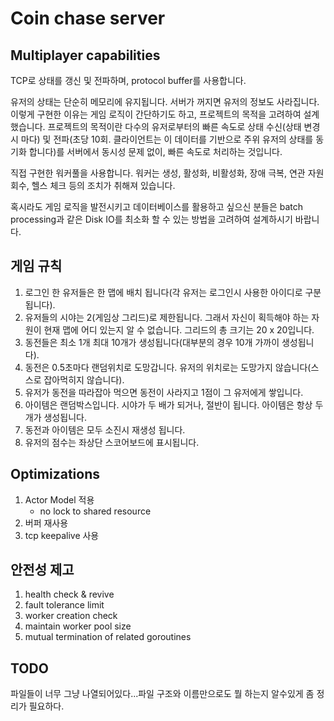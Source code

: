 # Coin chase server

## Multiplayer capabilities
TCP로 상태를 갱신 및 전파하며, protocol buffer를 사용합니다.

유저의 상태는 단순히 메모리에 유지됩니다. 서버가 꺼지면 유저의 정보도 사라집니다.
이렇게 구현한 이유는 게임 로직이 간단하기도 하고, 프로젝트의 목적을 고려하여 설계했습니다.
프로젝트의 목적이란 다수의 유저로부터의 빠른 속도로 상태 수신(상태 변경시 마다) 및 전파(초당 10회. 클라이언트는 이 데이터를 기반으로 주위 유저의 상태를 동기화 합니다)를
서버에서 동시성 문제 없이, 빠른 속도로 처리하는 것입니다.

직접 구현한 워커풀을 사용합니다. 워커는 생성, 활성화, 비활성화, 장애 극복, 연관 자원 회수, 헬스 체크 등의 조치가 취해져 있습니다.

혹시라도 게임 로직을 발전시키고 데이터베이스를 활용하고 싶으신 분들은 batch processing과 같은 Disk IO를 최소화 할 수 있는 방법을 고려하여 설계하시기 바랍니다.

## 게임 규칙

1. 로그인 한 유저들은 한 맵에 배치 됩니다(각 유저는 로그인시 사용한 아이디로 구분됩니다).
2. 유저들의 시야는 2(게임상 그리드)로 제한됩니다. 그래서 자신이 획득해야 하는 자원이 현재 맵에 어디 있는지 알 수 없습니다. 그리드의 총 크기는 20 x 20입니다.
3. 동전들은 최소 1개 최대 10개가 생성됩니다(대부분의 경우 10개 가까이 생성됩니다).
4. 동전은 0.5초마다 랜덤위치로 도망갑니다. 유저의 위치로는 도망가지 않습니다(스스로 잡아먹히지 않습니다).
5. 유저가 동전을 따라잡아 먹으면 동전이 사라지고 1점이 그 유저에게 쌓입니다.
6. 아이템은 랜덤박스입니다. 시야가 두 배가 되거나, 절반이 됩니다. 아이템은 항상 두 개가 생성됩니다.
7. 동전과 아이템은 모두 소진시 재생성 됩니다.
8. 유저의 점수는 좌상단 스코어보드에 표시됩니다.

## Optimizations
1. Actor Model 적용
    * no lock to shared resource
2. 버퍼 재사용
3. tcp keepalive 사용

## 안전성 제고
1. health check & revive
2. fault tolerance limit
3. worker creation check
4. maintain worker pool size
5. mutual termination of related goroutines

## TODO
파일들이 너무 그냥 나열되어있다...파일 구조와 이름만으로도 뭘 하는지 알수있게 좀 정리가 필요하다.



